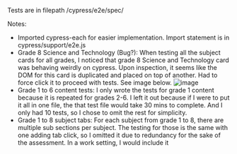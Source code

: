 Tests are in filepath /cypress/e2e/spec/

Notes: 
- Imported cypress-each for easier implementation. Import statement is in cypress/support/e2e.js
- Grade 8 Science and Technology (Bug?): When testing all the subject cards for all grades, I noticed that grade 8 Science and Technology card was behaving weirdly on cypress. Upon inspection, it seems like the DOM for this card is duplicated and placed on top of another. Had to force click it to proceed with tests. See image below.
![image](https://github.com/user-attachments/assets/cff532e7-a04f-4987-8f3b-0be9d5245be7)
- Grade 1 to 6 content tests: I only wrote the tests for grade 1 content because it is repeated for grades 2-6. I left it out because if I were to put it all in one file, the that test file would take 30 mins to complete. And I only had 10 tests, so I chose to omit the rest for simplicity. 
- Grade 1 to 8 subject tabs: For each subject from grade 1 to 8, there are multiple sub sections per subject. The testing for those is the same with one adding tab click, so I omitted it due to redundancy for the sake of the assessment. In a work setting, I would include it

